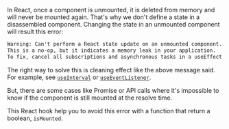 In React, once a component is unmounted, it is deleted from memory and will never be mounted again. That's why we don't define a state in a disassembled component.
Changing the state in an unmounted component will result this error:

```txt
Warning: Can't perform a React state update on an unmounted component.
This is a no-op, but it indicates a memory leak in your application.
To fix, cancel all subscriptions and asynchronous tasks in a useEffect cleanup function.
```

The right way to solve this is cleaning effect like the above message said.
For example, see [`useInterval`](/react-hook/use-interval) or [`useEventListener`](/react-hook/use-event-listener).

But, there are some cases like Promise or API calls where it's impossible to know if the component is still mounted at the resolve time.

This React hook help you to avoid this error with a function that return a boolean, `isMounted`.
